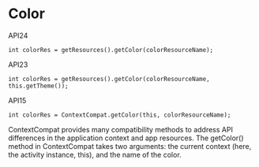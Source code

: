 # Color



API24
```
int colorRes = getResources().getColor(colorResourceName);
```

API23
```
int colorRes = getResources().getColor(colorResourceName, this.getTheme());
```

API15
```
int colorRes = ContextCompat.getColor(this, colorResourceName);
```
ContextCompat provides many compatibility methods to address API differences in the application context and app resources. The getColor() method in ContextCompat takes two arguments: the current context (here, the activity instance, this), and the name of the color.
